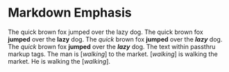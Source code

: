 # Markdown Emphasis

The quick brown fox jumped over the lazy dog.
The quick brown fox **jumped** over the **lazy** dog.
The _quick_ brown fox **jumped** over the **_lazy_** dog.
The _quick_ brown fox **jumped** over the **_lazy_** dog.
The <passthru>text within passthru</passthru> markup tags.
The man is [_walking_] to the market.
[_walking_] is walking the market.
He is walking the [_walking_].
